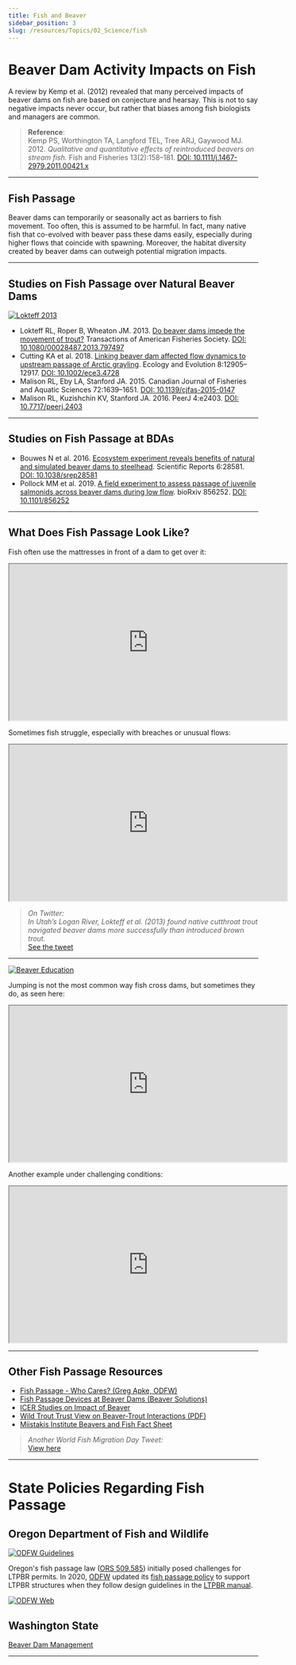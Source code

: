 ```yaml
---
title: Fish and Beaver
sidebar_position: 3
slug: /resources/Topics/02_Science/fish
---
```


# Beaver Dam Activity Impacts on Fish

A review by Kemp et al. (2012) revealed that many perceived impacts of beaver dams on fish are based on conjecture and hearsay. This is not to say negative impacts never occur, but rather that biases among fish biologists and managers are common.

> **Reference**:  
> Kemp PS, Worthington TA, Langford TEL, Tree ARJ, Gaywood MJ. 2012. *Qualitative and quantitative effects of reintroduced beavers on stream fish.* Fish and Fisheries 13(2):158–181. [DOI: 10.1111/j.1467-2979.2011.00421.x](http://dx.doi.org/10.1111/j.1467-2979.2011.00421.x)

---

## Fish Passage

Beaver dams can temporarily or seasonally act as barriers to fish movement. Too often, this is assumed to be harmful. In fact, many native fish that co-evolved with beaver pass these dams easily, especially during higher flows that coincide with spawning. Moreover, the habitat diversity created by beaver dams can outweigh potential migration impacts.

---

## Studies on Fish Passage over Natural Beaver Dams

[![Lokteff 2013](/img/covers/lokteff2013-tafs_3.png)](https://www.researchgate.net/publication/262829535_Do_Beaver_Dams_Impede_the_Movement_of_Trout)

- Lokteff RL, Roper B, Wheaton JM. 2013. [Do beaver dams impede the movement of trout?](https://www.researchgate.net/publication/262829535_Do_Beaver_Dams_Impede_the_Movement_of_Trout) Transactions of American Fisheries Society. [DOI: 10.1080/00028487.2013.797497](http://dx.doi.org/10.1080/00028487.2013.797497)  
- Cutting KA et al. 2018. [Linking beaver dam affected flow dynamics to upstream passage of Arctic grayling](https://www.ncbi.nlm.nih.gov/pmc/articles/PMC6308880/). Ecology and Evolution 8:12905–12917. [DOI: 10.1002/ece3.4728](http://dx.doi.org/10.1002/ece3.4728)  
- Malison RL, Eby LA, Stanford JA. 2015. Canadian Journal of Fisheries and Aquatic Sciences 72:1639–1651. [DOI: 10.1139/cjfas-2015-0147](http://dx.doi.org/10.1139/cjfas-2015-0147)  
- Malison RL, Kuzishchin KV, Stanford JA. 2016. PeerJ 4:e2403. [DOI: 10.7717/peerj.2403](http://dx.doi.org/10.7717/peerj.2403)

---

## Studies on Fish Passage at BDAs

- Bouwes N et al. 2016. [Ecosystem experiment reveals benefits of natural and simulated beaver dams to steelhead](http://www.nature.com/articles/srep28581). Scientific Reports 6:28581. [DOI: 10.1038/srep28581](http://dx.doi.org/10.1038/srep28581)  
- Pollock MM et al. 2019. [A field experiment to assess passage of juvenile salmonids across beaver dams during low flow](https://www.biorxiv.org/content/10.1101/856252v1). bioRxiv 856252. [DOI: 10.1101/856252](http://dx.doi.org/10.1101/856252)

---

## What Does Fish Passage Look Like?

Fish often use the mattresses in front of a dam to get over it:  

<iframe width="560" height="315" src="https://www.youtube.com/embed/V516psJUoU8" allowfullscreen></iframe>

Sometimes fish struggle, especially with breaches or unusual flows:  

<iframe width="560" height="315" src="https://www.youtube.com/embed/htygPissu0A" allowfullscreen></iframe>

> *On Twitter:*  
> *In Utah’s Logan River, Lokteff et al. (2013) found native cutthroat trout navigated beaver dams more successfully than introduced brown trout.*  
> [See the tweet](https://twitter.com/ben_a_goldfarb/status/988427574937350144)

---

[![Beaver Education](/img/pics/teach.jpg)](https://www.martinezbeavers.org/wordpress/wp-content/docs/Beavers%20and%20the%20Environment.pdf)

Jumping is not the most common way fish cross dams, but sometimes they do, as seen here:  

<iframe width="560" height="315" src="https://www.youtube.com/embed/Ck2f9xPaEYI" allowfullscreen></iframe>

Another example under challenging conditions:  

<iframe width="560" height="315" src="https://www.youtube.com/embed/2gB3HM7ZEQY" allowfullscreen></iframe>

---

## Other Fish Passage Resources

- [Fish Passage - Who Cares? (Greg Apke, ODFW)](https://www.dfw.state.or.us/wildlife/living_with/docs/2020_beaver_wg/6%20Fish%20Passage_Apke_BWG%20Feb%202020.pdf)  
- [Fish Passage Devices at Beaver Dams (Beaver Solutions)](https://www.beaversolutions.com/get-beaver-control-products/fish-passage-at-beaver-dams/)  
- [ICER Studies on Impact of Beaver](http://www.icer.soton.ac.uk/impact-of-beaver-castor-fiber-activities-on-fish/)  
- [Wild Trout Trust View on Beaver-Trout Interactions (PDF)](https://www.wildtrout.org/assets/files/library/WTT_beavers_final.pdf)  
- [Miistakis Institute Beavers and Fish Fact Sheet](https://www.rockies.ca/beavers/files/MIR_BeaverAndFish_FactSheet_JUL2018_FINAL_ART.pdf)

> *Another World Fish Migration Day Tweet:*  
> [View here](https://twitter.com/ben_a_goldfarb/status/988425334805684225)

---

# State Policies Regarding Fish Passage

## Oregon Department of Fish and Wildlife

[![ODFW Guidelines](/img/covers/ODFW_FishPassageGuidelines.png)](https://www.dfw.state.or.us/fish/passage/docs/Instream%20Restoration%20ODFW%20Fish%20Passage%20Policy%20Bulletin.pdf)

Oregon's fish passage law ([ORS 509.585](https://www.oregonlaws.org/ors/509.585)) initially posed challenges for LTPBR permits. In 2020, [ODFW](https://www.dfw.state.or.us/fish/passage/) updated its [fish passage policy](https://www.dfw.state.or.us/fish/passage/docs/Instream%20Restoration%20ODFW%20Fish%20Passage%20Policy%20Bulletin.pdf) to support LTPBR structures when they follow design guidelines in the [LTPBR manual](/manual).

[![ODFW Web](/img/covers/ODFW_FishWeb.png)](https://dfw.state.or.us/fish/passage/index.asp)

## Washington State

[Beaver Dam Management](https://apps.leg.wa.gov/Wac/default.aspx?cite=220-660-230)

---
